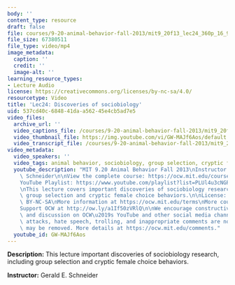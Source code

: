 ```yaml
---
body: ''
content_type: resource
draft: false
file: courses/9-20-animal-behavior-fall-2013/mit9_20f13_lec24_360p_16_9.mp4
file_size: 67380511
file_type: video/mp4
image_metadata:
  caption: ''
  credit: ''
  image-alt: ''
learning_resource_types:
- Lecture Audio
license: https://creativecommons.org/licenses/by-nc-sa/4.0/
resourcetype: Video
title: 'Lec24: Discoveries of sociobiology'
uid: 537cd40c-6848-41da-a562-45e4cb5ad7e5
video_files:
  archive_url: ''
  video_captions_file: /courses/9-20-animal-behavior-fall-2013/mit9_20f13_lec24_captions.vtt
  video_thumbnail_file: https://img.youtube.com/vi/GW-MAJf6Aos/default.jpg
  video_transcript_file: /courses/9-20-animal-behavior-fall-2013/mit9_20f13_lec24_transcript.pdf
video_metadata:
  video_speakers: ''
  video_tags: animal behavior, sociobiology, group selection, cryptic female choice
  youtube_description: "MIT 9.20 Animal Behavior Fall 2013\nInstructor: Gerald E.\
    \ Schneider\n\nView the complete course: https://ocw.mit.edu/courses/9-20-animal-behavior-fall-2013/\n\
    YouTube Playlist: https://www.youtube.com/playlist?list=PLUl4u3cNGP63TbPEWYEKOq8yAN8mEP_5O\n\
    \nThis lecture covers important discoveries of sociobiology research, including\
    \ group selection and cryptic female choice behaviors.\n\nLicense: Creative Commons\
    \ BY-NC-SA\nMore information at https://ocw.mit.edu/terms\nMore courses at https://ocw.mit.edu\n\
    Support OCW at http://ow.ly/a1If50zVRlQ\n\nWe encourage constructive comments\
    \ and discussion on OCW\u2019s YouTube and other social media channels. Personal\
    \ attacks, hate speech, trolling, and inappropriate comments are not allowed and\
    \ may be removed. More details at https://ocw.mit.edu/comments."
  youtube_id: GW-MAJf6Aos
---
```

**Description:** This lecture important discoveries of sociobiology research, including group selection and cryptic female choice behaviors.

**Instructor:** Gerald E. Schneider